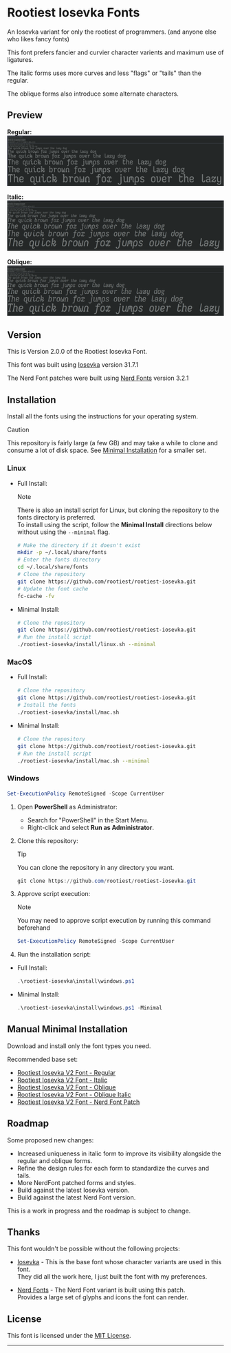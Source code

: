 # Rootiest Iosevka Fonts

An Iosevka variant for only the rootiest of programmers.
(and anyone else who likes fancy fonts)

This font prefers fancier and curvier character varients and maximum use of ligatures.

The italic forms uses more curves and less "flags" or "tails" than the regular.

The oblique forms also introduce some alternate characters.

## Preview

**Regular:**
![Rootiest Iosevka V2 Font - Regular](./preview/iosevka-v2-regular.png)

**Italic:**
![Rootiest Iosevka V2 Font - Italic](./preview/iosevka-v2-italic.png)

**Oblique:**
![Rootiest Iosevka V2 Font - Oblique](./preview/iosevka-v2-oblique.png)

## Version

This is Version 2.0.0 of the Rootiest Iosevka Font.

This font was built using
[Iosevka](https://github.com/be5invis/Iosevka) version 31.7.1

The Nerd Font patches were built using
[Nerd Fonts](https://github.com/ryanoasis/nerd-fonts) version 3.2.1

## Installation

Install all the fonts using the instructions for your operating system.

> [!CAUTION]
> This repository is fairly large (a few GB)
> and may take a while to clone and consume a lot of disk space.
> See [Minimal Installation](#manual-minimal-installation) for a smaller set.

### Linux

- Full Install:

  > [!NOTE]
  > There is also an install script for Linux, but cloning the repository
  > to the fonts directory is preferred.  
  > To install using the script, follow the **Minimal Install** directions
  > below without using the `--minimal` flag.

  ```bash
  # Make the directory if it doesn't exist
  mkdir -p ~/.local/share/fonts
  # Enter the fonts directory
  cd ~/.local/share/fonts
  # Clone the repository
  git clone https://github.com/rootiest/rootiest-iosevka.git
  # Update the font cache
  fc-cache -fv
  ```

- Minimal Install:

  ```bash
  # Clone the repository
  git clone https://github.com/rootiest/rootiest-iosevka.git
  # Run the install script
  ./rootiest-iosevka/install/linux.sh --minimal
  ```

### MacOS

- Full Install:

  ```bash
  # Clone the repository
  git clone https://github.com/rootiest/rootiest-iosevka.git
  # Install the fonts
  ./rootiest-iosevka/install/mac.sh
  ```

- Minimal Install:

  ```bash
  # Clone the repository
  git clone https://github.com/rootiest/rootiest-iosevka.git
  # Run the install script
  ./rootiest-iosevka/install/mac.sh --minimal
  ```

### Windows

```powershell
Set-ExecutionPolicy RemoteSigned -Scope CurrentUser
```

1. Open **PowerShell** as Administrator:

   - Search for "PowerShell" in the Start Menu.
   - Right-click and select **Run as Administrator**.

2. Clone this repository:

   > [!TIP]
   > You can clone the repository in any directory you want.

   ```powershell
   git clone https://github.com/rootiest/rootiest-iosevka.git
   ```

3. Approve script execution:

   > [!NOTE]
   > You may need to approve script execution by running this command
   > beforehand

   ```powershell
   Set-ExecutionPolicy RemoteSigned -Scope CurrentUser
   ```

4. Run the installation script:

- Full Install:

  ```powershell
  .\rootiest-iosevka\install\windows.ps1
  ```

- Minimal Install:

  ```powershell
  .\rootiest-iosevka\install\windows.ps1 -Minimal
  ```

## Manual Minimal Installation

Download and install only the font types you need.

Recommended base set:

- [Rootiest Iosevka V2 Font - Regular](./TTF/IosevkaRootiestV2-Regular.ttf)
- [Rootiest Iosevka V2 Font - Italic](./TTF/IosevkaRootiestV2-Italic.ttf)
- [Rootiest Iosevka V2 Font - Oblique](./TTF/IosevkaRootiestV2-Oblique.ttf)
- [Rootiest Iosevka V2 Font - Oblique Italic](./TTF/IosevkaRootiestV2-ObliqueItalic.ttf)
- [Rootiest Iosevka V2 Font - Nerd Font Patch](./NerdFont/IosevkaRootiestV2NerdFont-Regular.ttf)

## Roadmap

Some proposed new changes:

- Increased uniqueness in italic form to improve its visibility alongside
  the regular and oblique forms.
- Refine the design rules for each form to standardize the curves and tails.
- More NerdFont patched forms and styles.
- Build against the latest Iosevka version.
- Build against the latest Nerd Font version.

This is a work in progress and the roadmap is subject to change.

## Thanks

This font wouldn't be possible without the following projects:

- [Iosevka](https://github.com/be5invis/Iosevka) -
  This is the base font whose character variants are used in this font.  
  They did all the work here, I just built the font with my preferences.

- [Nerd Fonts](https://github.com/ryanoasis/nerd-fonts) -
  The Nerd Font variant is built using this patch.  
  Provides a large set of glyphs and icons the font can render.

## License

This font is licensed under the [MIT License](./LICENSE).

---
